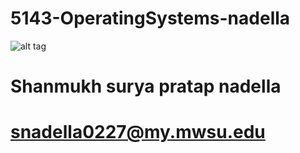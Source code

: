 # 5143-OperatingSystems-nadella
![alt tag](https://scontent-dft4-2.xx.fbcdn.net/v/t1.0-9/14470654_1193801444010918_7186114863820408177_n.jpg?oh=bb8e3517c7baf62c55a5b41851138b87&oe=591553DA)
# Shanmukh surya pratap nadella
# snadella0227@my.mwsu.edu
